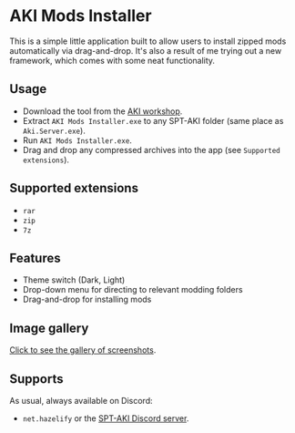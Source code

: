 # AKI Mods Installer
This is a simple little application built to allow users to install zipped mods automatically via drag-and-drop. It's also a result of me trying out a new framework, which comes with some neat functionality.

## Usage
- Download the tool from the [AKI workshop]().
- Extract `AKI Mods Installer.exe` to any SPT-AKI folder (same place as `Aki.Server.exe`).
- Run `AKI Mods Installer.exe`.
- Drag and drop any compressed archives into the app (see `Supported extensions`).

## Supported extensions
- `rar`
- `zip`
- `7z`

## Features
- Theme switch (Dark, Light)
- Drop-down menu for directing to relevant modding folders
- Drag-and-drop for installing mods

## Image gallery
[Click to see the gallery of screenshots](https://imgur.com/a/7UwA4VA).

## Supports
As usual, always available on Discord:
- `net.hazelify` or the [SPT-AKI Discord server](https://discord.com/invite/Xn9msqQZan).

